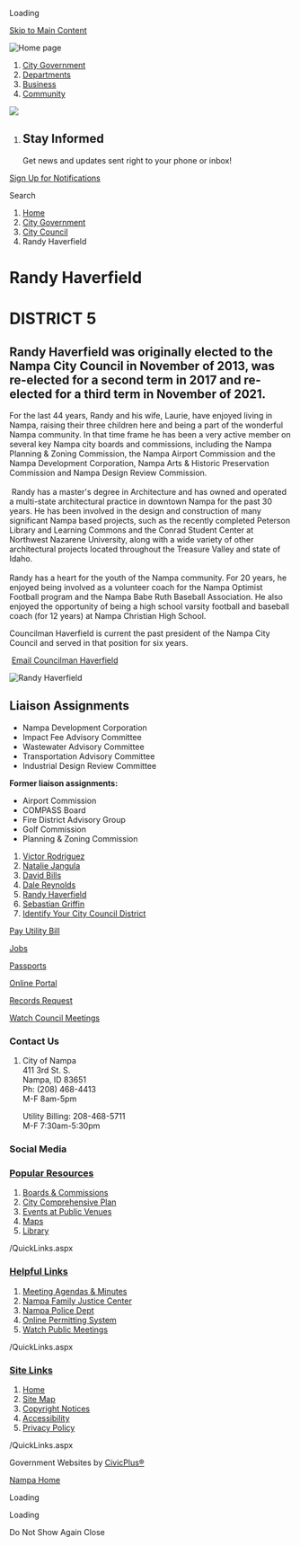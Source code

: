Loading

[Skip to Main Content](https://www.cityofnampa.us/622/Randy-Haverfield/)

![Home page](https://www.cityofnampa.us/ImageRepository/Document?documentID=15577)

1. [City Government](https://www.cityofnampa.us/94/City-Government)
2. [Departments](https://www.cityofnampa.us/115/Departments)
3. [Business](https://www.cityofnampa.us/298/Business)
4. [Community](https://www.cityofnampa.us/320/Community)

<!--THE END-->

![](https://www.cityofnampa.us/ImageRepository/Document?documentID=16196)

1. ## Stay Informed
   
   Get news and updates sent right to your phone or inbox!

[Sign Up for Notifications](https://www.cityofnampa.us/list.aspx)

Search

1. [Home](https://www.cityofnampa.us)
2. [City Government](https://www.cityofnampa.us/94/City-Government)
3. [City Council](https://www.cityofnampa.us/108/City-Council)
4. Randy Haverfield

# Randy Haverfield

# DISTRICT 5

## Randy Haverfield was originally elected to the Nampa City Council in November of 2013, was re-elected for a second term in 2017 and re-elected for a third term in November of 2021.

For the last 44 years, Randy and his wife, Laurie, have enjoyed living in Nampa, raising their three children here and being a part of the wonderful Nampa community. In that time frame he has been a very active member on several key Nampa city boards and commissions, including the Nampa Planning &amp; Zoning Commission, the Nampa Airport Commission and the Nampa Development Corporation, Nampa Arts &amp; Historic Preservation Commission and Nampa Design Review Commission.   
   
 Randy has a master's degree in Architecture and has owned and operated a multi-state architectural practice in downtown Nampa for the past 30 years. He has been involved in the design and construction of many significant Nampa based projects, such as the recently completed Peterson Library and Learning Commons and the Conrad Student Center at Northwest Nazarene University, along with a wide variety of other architectural projects located throughout the Treasure Valley and state of Idaho.   
   
Randy has a heart for the youth of the Nampa community. For 20 years, he enjoyed being involved as a volunteer coach for the Nampa Optimist Football program and the Nampa Babe Ruth Baseball Association. He also enjoyed the opportunity of being a high school varsity football and baseball coach (for 12 years) at Nampa Christian High School.

Councilman Haverfield is current the past president of the Nampa City Council and served in that position for six years.

 [Email Councilman Haverfield](mailto:haverfieldr@cityofnampa.us)

![Randy Haverfield](https://www.cityofnampa.us/ImageRepository/Document?documentID=19086 "Randy Haverfield")

## **Liaison Assignments**

- Nampa Development Corporation
- Impact Fee Advisory Committee
- Wastewater Advisory Committee
- Transportation Advisory Committee
- Industrial Design Review Committee

**Former liaison assignments:**

- Airport Commission
- COMPASS Board
- Fire District Advisory Group
- Golf Commission
- Planning &amp; Zoning Commission

<!--THE END-->

1. [Victor Rodriguez](https://www.cityofnampa.us/525/Victor-Rodriguez)
2. [Natalie Jangula](https://www.cityofnampa.us/1308/Natalie-Jangula)
3. [David Bills](https://www.cityofnampa.us/524/David-Bills)
4. [Dale Reynolds](https://www.cityofnampa.us/526/Dale-Reynolds)
5. [Randy Haverfield](https://www.cityofnampa.us/622/Randy-Haverfield)
6. [Sebastian Griffin](https://www.cityofnampa.us/1307/Sebastian-Griffin)
7. [Identify Your City Council District](https://nampa.maps.arcgis.com/apps/instant/lookup/index.html?appid=f03cbc4e1cf240b3b1d0cc1735cdde85&locale=en-US)

[Pay Utility Bill](https://nampa.billingdoc.net/login)

[Jobs](https://nampaid.munisselfservice.com/employmentopportunities/default.aspx)

[Passports](https://www.cityofnampa.us/975/Passports)

[Online Portal](https://nampaid-energovpub.tylerhost.net/Apps/SelfService)

[Records Request](https://www.cityofnampa.us/148/Requesting-Records-Information)

[Watch Council Meetings](https://www.youtube.com/channel/UCtDVm1n2BXqmMd8f_FGWT_g)

### Contact Us

1. City of Nampa  
   411 3rd St. S.   
   Nampa, ID 83651  
   Ph: (208) 468-4413  
   M-F 8am-5pm
   
   Utility Billing: 208-468-5711  
   M-F 7:30am-5:30pm

### Social Media

### [Popular Resources](https://www.cityofnampa.us/QuickLinks.aspx?CID=168)

1. [Boards &amp; Commissions](https://www.cityofnampa.us/96/Boards-Commissions)
2. [City Comprehensive Plan](https://www.cityofnampa.us/DocumentCenter/View/10618/NAMPA-2040-COMPREHENSIVE-PLAN---FINAL)
3. [Events at Public Venues](https://www.fordidahocenter.com/events)
4. [Maps](https://www.cityofnampa.us/185/Mapping)
5. [Library](https://nampalibrary.org)

/QuickLinks.aspx

### [Helpful Links](https://www.cityofnampa.us/QuickLinks.aspx?CID=184)

1. [Meeting Agendas &amp; Minutes](https://www.cityofnampa.us/agendacenter)
2. [Nampa Family Justice Center](https://www.cityofnampa.us/190/Family-Justice-Center)
3. [Nampa Police Dept](https://www.cityofnampa.us/588/Police)
4. [Online Permitting System](https://www.cityofnampa.us/1508/Online-Permits)
5. [Watch Public Meetings](https://www.youtube.com/channel/UCtDVm1n2BXqmMd8f_FGWT_g)

/QuickLinks.aspx

### [Site Links](https://www.cityofnampa.us/QuickLinks.aspx?CID=169)

1. [Home](https://www.cityofnampa.us)
2. [Site Map](https://www.cityofnampa.us/sitemap.aspx)
3. [Copyright Notices](https://www.cityofnampa.us/site/copyright)
4. [Accessibility](https://www.cityofnampa.us/accessibility)
5. [Privacy Policy](https://www.cityofnampa.us/1446/Privacy-Policy)

/QuickLinks.aspx

Government Websites by [CivicPlus®](https://connect.civicplus.com/referral)

[Nampa Home](https://www.cityofnampa.us)

Loading

Loading

Do Not Show Again Close